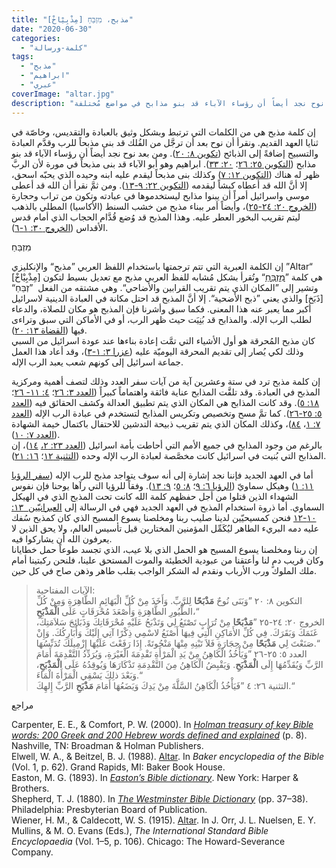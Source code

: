 ```yaml
---
title: "مذبح، מִזְבֵּחַ [مِذْبِيْاخْ]"
date: "2020-06-30"
categories: 
  - "كلمة-ورسالة"
tags: 
  - "مذبح"
  - "ابراهيم"
  - "عبري"
coverImage: "altar.jpg"
description: "إن كلمة مذبح هي من الكلمات التي ترتبط وبشكل وثيق بالعبادة والتقديس، وخاصّة في ثنايا العهد القديم. ونقرأ أن نوح بعد أن ترجَّل من الفُلك قد بنى مذبحاً للرب وقدَّم العبادة والتسبيح إضافةً إلى الذبائح . ومن بعد نوح نجد أيضاً أن رؤساء الآباء قد بنو مذابح في مواضع مُختلفة."
---
```


إن كلمة مذبح هي من الكلمات التي ترتبط وبشكل وثيق بالعبادة والتقديس، وخاصّة في ثنايا العهد القديم. ونقرأ أن نوح بعد أن ترجَّل من الفُلك قد بنى مذبحاً للرب وقدَّم العبادة والتسبيح إضافةً إلى الذبائح ([تكوين ٨: ٢٠](https://biblia.com/books/ar-vandyke/Ge20.33)). ومن بعد نوح نجد أيضاً أن رؤساء الآباء قد بنو مذابح ([التكوين ٢٥: ٢٦](https://biblia.com/books/ar-vandyke/Ge26.26)؛ [٢٠: ٣٣](https://biblia.com/books/ar-vandyke/Ge20.33)). ابراهيم وهو أبو الآباء قد بنى مذبحاً في مورة لأن الربَّ ظهر له هناك ([التكوين ١٢: ٧](https://biblia.com/books/ar-vandyke/Ge12.7)) وكذلك بنى مذبحاً ليقدم عليه ابنه وحيده الذي يحبّه اسحق، إلا أنَّ الله قد أعطاه كبشاً ليقدمه ([التكوين ٢٢: ٩-١٣](https://biblia.com/books/ar-vandyke/Ge22.9-13)). ومن ثمَّ نقرأ أن الله قد أعطى موسى واسرائيل أمراً أن يبنوا مذابح ليستخدموها في عبادته وتكون من تراب وحجارة ([الخروج ٢٠: ٢٤-٢٥](https://biblia.com/books/ar-vandyke/ex20.24-25))، وأيضاً أمر ببناء مذبح من خشب السنط (الأكاسيا) المطلي بالذهب ليتم تقريب البخور العطر عليه. وهذا المذبح قد وُضع قُدَّام الحجاب الذي أمام قدس الأقداس ([الخروج ٣٠: ١-٦](https://biblia.com/books/ar-vandyke/Ex30.1-6)).

מִזְבֵּחַ

إن الكلمة العبرية التي تتم ترجمتها باستخدام اللفظ العربي ”مذبح“ والإنكليزي ”Altar“ هي كلمة ”[מִזְבֵּחַ](https://www.blueletterbible.org/lang/lexicon/lexicon.cfm?Strongs=H4196&t=KJV)“ وتُقرأ بشكل مُشابه للفظ العربي مذبح مع تعديل بسيط لتكون \[مِذْبِيْاخْ\] وتشير إلى ”المكان الذي يتم تقريب القرابين والأضاحي“. وهي مشتقه من الفعل  ”זְבֵּחַ“ \[ذَبَخ\] والذي يعني ”ذبح الأضحية“. إلا أنَّ المذبح قد احتل مكانة في العبادة الدينية لاسرائيل أكبر مما يعبر عنه هذا المعنى. فكما سبق وأشرنا فإن المذبح هو مكان للصلاة، والدعاء لطلب الرب الإله. والمذابح قد بُنِيَت حيث ظهر الرب، أو في الأماكن التي سبق وتراءى فيها ([القضاة ١٣: ٢٠](https://biblia.com/books/ar-vandyke/Jdg13.20)).  
كان مذبح المُحرقة هو أول الأشياء التي تمَّت إعادة بناءها عند عودة اسرائيل من السبي وذلك لكي يُصار إلى تقديم المحرقة اليوميّة عليه ([عزرا ٣: ١-٣](https://biblia.com/books/ar-vandyke/ezr3.1-3))، وقد أعاد هذا العمل جماعة اسرائيل إلى كونهم شعب يعبد الرب الإله. 

إن كلمة مذبح ترد في ستة وعشرين آية من آيات سفر العدد وذلك لتصف أهمية ومركزية المذبح في العبادة. وقد تلقَّت المذابح عناية فائقة واهتماماً كبيراً ([العدد ٣: ٢٦](https://biblia.com/books/ar-vandyke/num3.26)؛ [٤: ١١- ٢٦](https://biblia.com/books/ar-vandyke/num4.11-26)؛ [١٨: ٥](https://biblia.com/books/ar-vandyke/num18.5)). وقد كانت المذابح هي المكان الذي يتم تطبيق العدالة وكشف الحقائق فيه ([العدد ٥: ٢٥-٢٦](https://biblia.com/books/ar-vandyke/num5.25-26)). كما تمَّ مسح وتخصيص وتكريس المذابح لتستخدم في عبادة الرب الإله ([العدد ٧: ١](https://biblia.com/books/ar-vandyke/num7.1)، [٨٤](https://biblia.com/books/ar-vandyke/nu7.84))، وكذلك المكان الذي يتم تقريب ذبيحة التدشين للاحتفال باكتمال خيمة الشهادة ([العدد ٧: ١٠](https://biblia.com/books/ar-vandyke/num7.10)).  
بالرغم من وجود المذابح في جميع الأمم التي أحاطت بأمة اسرائيل ([العدد ٢٣: ٢،](https://biblia.com/books/ar-vandyke/num22.2) [١٤](https://biblia.com/books/ar-vandyke/num22.14))، إن المذابح التي بُنيت في اسرائيل كانت مخصَّصة لعبادة الرب الإله وحده ([التثنية ١٢](https://biblia.com/books/ar-vandyke/deu12)؛ [](https://biblia.com/books/ar-vandyke/deu12)[١٦: ٢١](https://biblia.com/books/ar-vandyke/deu16.21)).

أما في العهد الجديد فإننا نجد إشارة إلى أنه سوف يتواجد مذبح للرب الإله ([سفر الرؤيا ١١: ١](https://biblia.com/books/ar-vandyke/rev11.1)) وهيكل سماويّ ([الرؤيا ٦: ٩](https://biblia.com/books/ar-vandyke/rev6.9)؛ [٨: ٥](https://biblia.com/books/ar-vandyke/rev8.5)؛ [٩: ١٣](https://biblia.com/books/ar-vandyke/rev9.13)). وفقاً للرؤيا التي رآها يوحنا فإن نفوس الشهداء الذين قتلوا من أجل حفظهم كلمة الله كانت تحت المذبح الذي في الهيكل السماوي. أما ذروة استخدام المذبح في العهد الجديد فهي في الرسالة إلى [العبرانيّين  ١٣: ١٠-١٢](https://biblia.com/books/ar-vandyke/heb13.10-13) فنحن كمسيحيّين لدينا صليب ربنا ومخلصنا يسوع المسيح الذي كان كمذبح سُفك عليه دمه البريء الطاهر ليُكَمِّل المؤمنين المختارين قبل تأسيس العالم، ولا يحق الذين لا يعرفون الله أن يشاركوا فيه.   
إن ربنا ومخلصنا يسوع المسيح هو الحمل الذي بلا عيب، الذي تجسد طوعاً حمل خطايانا وكان قريب دمٍ لنا وأعتقنا من عبودية الخطيئة والموت المستحق علينا، فلنحن ركبتينا أمام ملك الملوك ورب الأرباب ونقدم له الشكر الواجب بقلب طاهر وذهن صاح في كل حين.

> الآيات المفتاحية:  
> التكوين ٨: ٢٠ ”وَبَنَى نُوحٌ **مَذْبَحًا** لِلرَّبِّ. وَأَخَذَ مِنْ كُلِّ الْبَهَائِمِ الطَّاهِرَةِ وَمِنْ كُلِّ الطُّيُورِ الطَّاهِرَةِ وَأَصْعَدَ مُحْرَقَاتٍ عَلَى **الْمَذْبَحِ**،“  
> الخروج ٢٠: ٢٤-٢٥ ”**مَذْبَحًا** مِنْ تُرَابٍ تَصْنَعُ لِي وَتَذْبَحُ عَلَيْهِ مُحْرَقَاتِكَ وَذَبَائِحَ سَلاَمَتِكَ، غَنَمَكَ وَبَقَرَكَ. فِي كُلِّ الأَمَاكِنِ الَّتِي فِيهَا أَصْنَعُ لاسْمِي ذِكْرًا آتِي إِلَيْكَ وَأُبَارِكُكَ. وَإِنْ صَنَعْتَ لِي **مَذْبَحًا** مِنْ حِجَارَةٍ فَلاَ تَبْنِهِ مِنْهَا مَنْحُوتَةً. إِذَا رَفَعْتَ عَلَيْهَا إِزْمِيلَكَ تُدَنِّسُهَا.“  
> العدد ٥: ٢٥-٢٦ ”وَيَأْخُذُ الْكَاهِنُ مِنْ يَدِ الْمَرْأَةِ تَقْدِمَةَ الْغَيْرَةِ، وَيُرَدِّدُ التَّقْدِمَةَ أَمَامَ الرَّبِّ وَيُقَدِّمُهَا إِلَى **الْمَذْبَحِ**. وَيَقْبِضُ الْكَاهِنُ مِنَ التَّقْدِمَةِ تَذْكَارَهَا وَيُوقِدُهُ عَلَى **الْمَذْبَحِ**، وَبَعْدَ ذلِكَ يَسْقِي الْمَرْأَةَ الْمَاءَ.“  
> التثنية ٢٦: ٤ ”فَيَأْخُذُ الْكَاهِنُ السَّلَّةَ مِنْ يَدِكَ وَيَضَعُهَا أَمَامَ **مَذْبَحِ** الرَّبِّ إِلهِكَ.“

مراجع  

Carpenter, E. E., & Comfort, P. W. (2000). In [_Holman treasury of key Bible words: 200 Greek and 200 Hebrew words defined and explained_](https://ref.ly/logosres/hlmnkybblwds?ref=Page.p+8) (p. 8). Nashville, TN: Broadman & Holman Publishers.  
Elwell, W. A., & Beitzel, B. J. (1988). [Altar](https://ref.ly/logosres/bkrencbib?ref=Page.p+62&off=973). In _Baker encyclopedia of the Bible_ (Vol. 1, p. 62). Grand Rapids, MI: Baker Book House.  
Easton, M. G. (1893). In [_Easton’s Bible dictionary_](https://ref.ly/logosres/eastons?hw=Altar). New York: Harper & Brothers.  
Shepherd, T. J. (1880). In [_The Westminster Bible Dictionary_](https://ref.ly/logosres/wstmnstrbbldict?ref=Page.p+37&off=2626) (pp. 37–38). Philadelphia: Presbyterian Board of Publication.  
Wiener, H. M., & Caldecott, W. S. (1915). [Altar](https://ref.ly/logosres/intlbbldict1915?ref=Page.p+106&off=5068). In J. Orr, J. L. Nuelsen, E. Y. Mullins, & M. O. Evans (Eds.), _The International Standard Bible Encyclopaedia_ (Vol. 1–5, p. 106). Chicago: The Howard-Severance Company.
